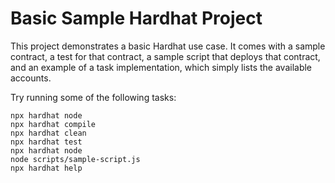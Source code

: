 # Basic Sample Hardhat Project

This project demonstrates a basic Hardhat use case. It comes with a sample contract, a test for that contract, a sample script that deploys that contract, and an example of a task implementation, which simply lists the available accounts.

Try running some of the following tasks:

```shell
npx hardhat node
npx hardhat compile
npx hardhat clean
npx hardhat test
npx hardhat node
node scripts/sample-script.js
npx hardhat help
```
